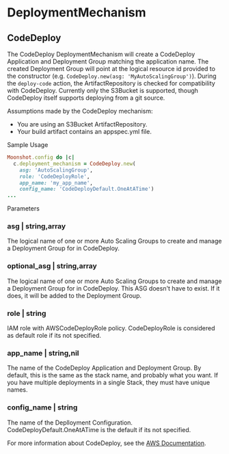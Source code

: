 # DeploymentMechanism

## CodeDeploy

The CodeDeploy DeploymentMechanism will create a CodeDeploy
Application and Deployment Group matching the application name. The
created Deployment Group will point at the logical resource id
provided to the constructor (e.g. `CodeDeploy.new(asg:
'MyAutoScalingGroup')`). During the `deploy-code` action, the
ArtifactRepository is checked for compatibility with
CodeDeploy. Currently only the S3Bucket is supported, though
CodeDeploy itself supports deploying from a git source.

Assumptions made by the CodeDeploy mechanism:

- You are using an S3Bucket ArtifactRepository.
- Your build artifact contains an appspec.yml file.

Sample Usage
```ruby
Moonshot.config do |c|
  c.deployment_mechanism = CodeDeploy.new(
    asg: 'AutoScalingGroup',
    role: 'CodeDeployRole',
    app_name: 'my_app_name',
    config_name: 'CodeDeployDefault.OneAtATime')
...
```
Parameters

### asg | string,array

The logical name of one or more Auto Scaling Groups to create and
manage a Deployment Group for in CodeDeploy.

### optional_asg | string,array

The logical name of one or more Auto Scaling Groups to create and
manage a Deployment Group for in CodeDeploy. This ASG doesn't have
to exist. If it does, it will be added to the Deployment Group.

### role | string

IAM role with AWSCodeDeployRole policy. CodeDeployRole is considered
as default role if its not specified.

### app_name | string,nil

The name of the CodeDeploy Application and Deployment Group. By
default, this is the same as the stack name, and probably what you
want. If you have multiple deployments in a single Stack, they must
have unique names.

### config_name | string

The name of the Deplloyment
Configuration. CodeDeployDefault.OneAtATime is the default if its not
specified.

For more information about CodeDeploy, see the [AWS Documentation][1].

[1]: http://docs.aws.amazon.com/codedeploy/latest/userguide/welcome.html
